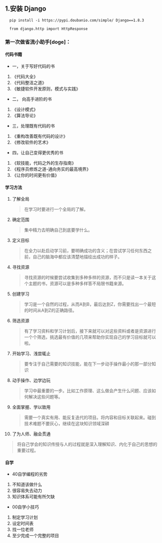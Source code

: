 
## 1.安装 Django

```
  pip install -i https://pypi.doubanio.com/simple/ Django==1.8.3
```

```
  from django.http import HttpResponse
```

### 第一次做省流小助手[doge]：

#### 代码书籍
+ 一，关于写好代码的书
1. 《代码大全》
2. 《代码整洁之道》
3. 《敏捷软件开发原则，模式与实践》
+ 二， 向高手进阶的书
1. 《设计模式》
2. 《算法导论》
+ 三，处理既有代码的书
1. 《重构改善既有代码的设计》
2. 《修改软件的艺术》
+ 四，让自己变得更优秀的书
1. 《软技能，代码之外的生存指南》
2. 《程序员修炼之道-通向务实的最高境界》
3. 《让你的时间更有价值》


#### 学习方法
1. 了解全局
   > 在学习时要进行一个全局的了解。

2. 确定范围
   > 集中精力去明确自己到底要学什么。

3. 定义目标
   > 在全力以赴启动学习前，要明确成功的含义；在尝试学习任何东西之前，自己的脑海中都应该清楚地描绘出成功的样子。

4. 寻找资源
   > 寻找资源的时候要尝试收集到多种多样的资源，而不只是读一本关于这个主题的书，资源可以是多种多样答不局限书籍来源。

5. 创建学习
   > 学习是一个自然的过程，从而A到B，最后达到Z，你需要找出一个最短的时间从A到Z的正确路径。

6. 筛选资源
   > 有了学习资料和学习计划后，接下来就可以对这些资料或者是资源进行一个个筛选，挑选最有价值的几项来帮助你实现自己的学习目标就可以啦。

7. 开始学习、浅尝辄止
   > 要专注于自己需要的知识技能，能在下一步动手操作最小的那一部分知识

8. 动手操作、边学边玩
   > 学习中最重要的一步。比如工作原理、这么做会产生什么问题、应该如何解决这些问题等。

9. 全面掌握、学以致用
   > 需要一个真实有用、能反复迭代的项目。将内容和目标关联起来。碰到技术难题不要灰心，继续在这块知识领域深耕

10. 了为人师、融会贯通
   > 将自己学会的知识传授与人的过程就是深入理解知识、内化于自己的思想的重要过程。

#### 自学
+ 40自学编程的劣势
1. 不知道该做什么
2. 很容易失去动力
3. 知识体系可能有所欠缺

+ 00自学小技巧
1. 制定学习计划
2. 设定时间表
3. 找一位老师
4. 至少完成一个完整的项目